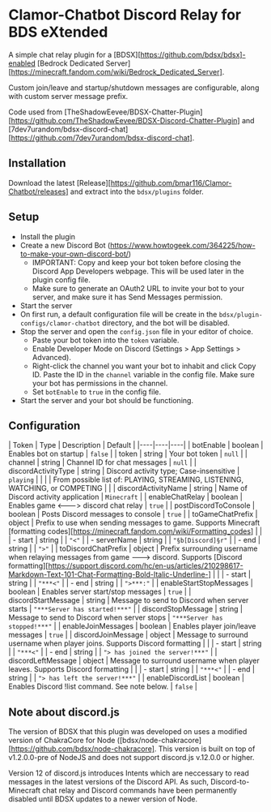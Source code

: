 
# Clamor-Chatbot Discord Relay for BDS eXtended

A simple chat relay plugin for a [BDSX][https://github.com/bdsx/bdsx]-enabled [Bedrock Dedicated Server][https://minecraft.fandom.com/wiki/Bedrock_Dedicated_Server].

Custom join/leave and startup/shutdown messages are configurable, along with custom server message prefix.

Code used from [TheShadowEevee/BDSX-Chatter-Plugin][https://github.com/TheShadowEevee/BDSX-Discord-Chatter-Plugin] and [7dev7urandom/bdsx-discord-chat][https://github.com/7dev7urandom/bdsx-discord-chat].

## Installation

Download the latest [Release][https://github.com/bmar116/Clamor-Chatbot/releases] and extract into the `bdsx/plugins` folder.

## Setup

- Install the plugin
- Create a new Discord Bot (<https://www.howtogeek.com/364225/how-to-make-your-own-discord-bot/>)
	- IMPORTANT: Copy and keep your bot token before closing the Discord App Developers webpage. This will be used later in the plugin config file.
	- Make sure to generate an OAuth2 URL to invite your bot to your server, and make sure it has Send Messages permission.
- Start the server
- On first run, a default configuration file will be create in the `bdsx/plugin-configs/clamor-chatbot` directory, and the bot will be disabled.
- Stop the server and open the `config.json` file in your editor of choice.
	- Paste your bot token into the `token` variable.
	- Enable Developer Mode on Discord (Settings > App Settings > Advanced).
	- Right-click the channel you want your bot to inhabit and click Copy ID. Paste the ID in the `channel` variable in the config file. Make sure your bot has permissions in the channel.
	- Set `botEnable` to `true` in the config file.
- Start the server and your bot should be functioning.

## Configuration

| Token | Type | Description | Default |
|----|----|----|
| botEnable | boolean | Enables bot on startup | `false` |
| token | string | Your bot token | `null` |
| channel | string | Channel ID for chat messages | `null` |
| discordActivityType | string | Discord activity type; Case-insensitive | `playing` |
|   |   | From possible list of: PLAYING, STREAMING, LISTENING, WATCHING, or COMPETING |   |
| discordActivityName | string | Name of Discord activity application | `Minecraft` |
| enableChatRelay | boolean | Enables game <---> discord chat relay | `true` |
| postDiscordToConsole | boolean | Posts Discord messages to console | `true` |
| toGameChatPrefix | object | Prefix to use when sending messages to game. Supports Minecraft [formatting codes][https://minecraft.fandom.com/wiki/Formatting_codes]  |   |
| - start | string |   | `"<"` |
| - serverName | string |   | `"§b[Discord]§r"` |
| - end | string |   | `">"` |
| toDiscordChatPrefix | object | Prefix surrounding username when relaying messages from game ---> discord. Supports [Discord formatting][https://support.discord.com/hc/en-us/articles/210298617-Markdown-Text-101-Chat-Formatting-Bold-Italic-Underline-] |   |
| - start | string |   | `"***<"` |
| - end | string |   | `">***:"` |
| enableStartStopMessages | boolean | Enables server start/stop messages | `true` |
| discordStartMessage | string | Message to send to Discord when server starts | `"***Server has started!***"` |
| discordStopMessage | string | Message to send to Discord when server stops | `"***Server has stopped!***"` |
| enableJoinMessages | boolean | Enables player join/leave messages | `true` |
| discordJoinMessage | object | Message to surround username when player joins. Supports Discord formatting |   |
| - start | string |   | `"***<"` |
| - end | string |   | `"> has joined the server!***"` |
| discordLeftMessage | object | Message to surround username when player leaves. Supports Discord formatting |   |
| - start | string |   | `"***<"` |
| - end | string |   | `"> has left the server!***"` |
| enableDiscordList | boolean | Enables Discord !list command. See note below. | `false` |

## Note about discord.js

The version of BDSX that this plugin was developed on uses a modified version of ChakraCore for Node ([bdsx/node-chakracore][https://github.com/bdsx/node-chakracore]. This version is built on top of v1.2.0.0-pre of NodeJS and does not support discord.js v.12.0.0 or higher.

Version 12 of discord.js introduces Intents which are neccessary to read messages in the latest versions of the Discord API. As such, Discord-to-Minecraft chat relay and Discord commands have been permanently disabled until BDSX updates to a newer version of Node.